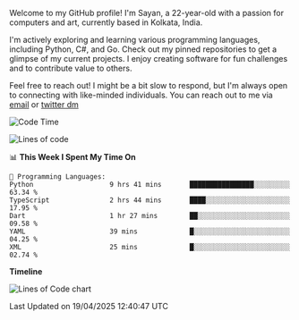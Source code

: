 Welcome to my GitHub profile! I'm Sayan, a 22-year-old with a passion for computers and art, currently based in Kolkata, India.

I'm actively exploring and learning various programming languages, including Python, C#, and Go. Check out my pinned repositories to get a glimpse of my current projects. I enjoy creating software for fun challenges and to contribute value to others.

Feel free to reach out! I might be a bit slow to respond, but I'm always open to connecting with like-minded individuals. You can reach out to me via [email](mailto:me@sayanbiswas.in) or [twitter dm](https://twitter.com/TheDankDel)

<!--START_SECTION:waka-->
![Code Time](http://img.shields.io/badge/Code%20Time-2%2C208%20hrs%2013%20mins-blue)

![Lines of code](https://img.shields.io/badge/From%20Hello%20World%20I%27ve%20Written-7.8%20million%20lines%20of%20code-blue)

📊 **This Week I Spent My Time On** 

```text
💬 Programming Languages: 
Python                   9 hrs 41 mins       ████████████████░░░░░░░░░   63.34 % 
TypeScript               2 hrs 44 mins       ████░░░░░░░░░░░░░░░░░░░░░   17.95 % 
Dart                     1 hr 27 mins        ██░░░░░░░░░░░░░░░░░░░░░░░   09.58 % 
YAML                     39 mins             █░░░░░░░░░░░░░░░░░░░░░░░░   04.25 % 
XML                      25 mins             █░░░░░░░░░░░░░░░░░░░░░░░░   02.74 % 
```

**Timeline**

![Lines of Code chart](https://raw.githubusercontent.com/Dank-del/Dank-del/main/assets/bar_graph.png)


 Last Updated on 19/04/2025 12:40:47 UTC
<!--END_SECTION:waka-->

